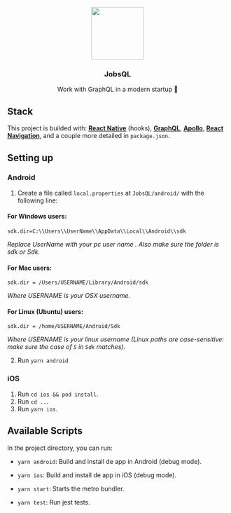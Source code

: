<p align="center">
  <img src="https://user-images.githubusercontent.com/54537095/97338630-611ab780-1860-11eb-93b8-7c3294d3d648.png" width="120" />
</p>
<h3 align="center">
  JobsQL
</h3>
<p align="center">Work with GraphQL in a modern startup 🙌</p>

## Stack
This project is builded with: **[React Native](https://reactnative.dev/)** (hooks), **[GraphQL](https://graphql.org/)**, **[Apollo](https://www.apollographql.com/)**, **[React Navigation](https://reactnavigation.org/)**, and a couple more detailed in `package.json`.

## Setting up

### Android

1. Create a file called `local.properties` at `JobsQL/android/` with the following line:

#### For Windows users:
````
sdk.dir=C:\\Users\\UserName\\AppData\\Local\\Android\\sdk
````
_Replace UserName with your pc user name . Also make sure the folder is sdk or Sdk._

#### For Mac users:
````
sdk.dir = /Users/USERNAME/Library/Android/sdk
````
_Where USERNAME is your OSX username._

#### For Linux (Ubuntu) users:
````
sdk.dir = /home/USERNAME/Android/Sdk
````
_Where USERNAME is your linux username (Linux paths are case-sensitive: make sure the case of `S` in `Sdk` matches)._
<br />

2. Run `yarn android`

### iOS

1. Run `cd ios && pod install`.<br/>
2. Run `cd ..`.<br/>
3. Run `yarn ios`.<br/>

## Available Scripts

In the project directory, you can run:

- `yarn android`: Build and install de app in Android (debug mode).

- `yarn ios`: Build and install de app in iOS (debug mode).

- `yarn start`: Starts the metro bundler.

- `yarn test`: Run jest tests.
